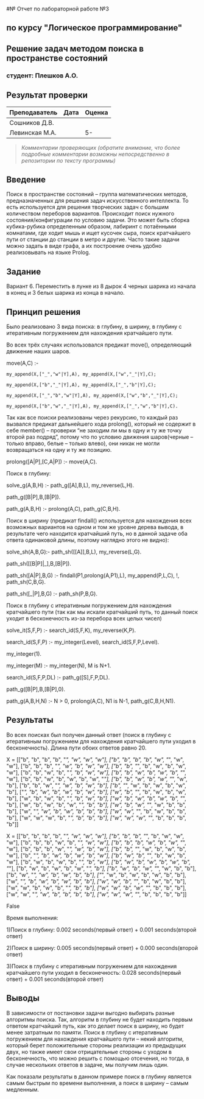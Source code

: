 #№ Отчет по лабораторной работе №3
## по курсу "Логическое программирование"

## Решение задач методом поиска в пространстве состояний

### студент: Плешков А.О.

## Результат проверки

| Преподаватель     | Дата         |  Оценка       |
|-------------------|--------------|---------------|
| Сошников Д.В. |              |               |
| Левинская М.А.|              |         5-    |

> *Комментарии проверяющих (обратите внимание, что более подробные комментарии возможны непосредственно в репозитории по тексту программы)*


## Введение

Поиск в пространстве состояний – группа математических методов, предназначенных для решения задач искусственного интеллекта. То есть используется для решения творческих задач с большим количеством переборов вариантов. Происходит поиск нужного состояния/конфигурации по условию задачи. Это может быть сборка кубика-рубика определенным образом, лабиринт с потаёнными комнатами, где ходит мышь и ищет кусочек сыра, поиск кратчайшего пути от станции до станции в метро и другие. Часто такие задачи можно задать в виде графа, а их построение очень удобно реализовывать на языке Prolog.

## Задание

Вариант 6. Переместить в лунке из 8 дырок 4 черных шарика из начала в конец и 3 белых шарика из конца в начало.

## Принцип решения

Было реализовано 3 вида поиска: в глубину, в ширину, в глубину с итеративным погружением для нахождения кратчайшего пути.

Во всех трёх случаях использовался предикат move(), определяющий движение наших шаров.

move(A,C) :-

    my_append(X,["_","w"|Y],A), my_append(X,["w","_"|Y],C);

    my_append(X,["b","_"|Y],A), my_append(X,["_","b"|Y],C);

    my_append(X,["_","b","w"|Y],A), my_append(X,["w","b","_"|Y],C);

    my_append(X,["b","w","_"|Y],A), my_append(X,["_","w","b"|Y],C).

Так как все поиски реализованы через рекурсию, то каждый раз вызвался предикат дальнейшего хода prolong(), который не содержит в себе member() – проверки “не заходим ли мы в одну и ту же точку второй раз подряд”, потому что по условию движения шаров(черные – только вправо, белые – только влево), они никак не могли возвращаться на одну и ту же позицию.

prolong([A|P],[C,A|P]) :- move(A,C).

Поиск в глубину:

solve_g(A,B,H) :- path_g([A],B,L), my_reverse(L,H).

path_g([B|P],B,[B|P]).

path_g(A,B,H) :- prolong(A,C), path_g(C,B,H).

Поиск в ширину (предикат findall() используется для нахождения всех возможных вариантов на одном и том же уровне дерева вывода, в результате чего находится кратчайший путь, но в данной задаче оба ответа одинаковой длины, поэтому наглядно этого не видно):

solve_sh(A,B,G):- path_sh([[A]],B,L), my_reverse(L,G).

path_sh([[B|P]|_],B,[B|P]).

path_sh([A|P],B,G) :- findall(P1,prolong(A,P1),L), my_append(P,L,C), !, path_sh(C,B,G).

path_sh([_|P],B,G) :- path_sh(P,B,G).

Поиск в глубину с итеративным погружением для нахождения кратчайшего пути (так как мы искали кратчайший путь, то данный поиск уходит в бесконечность из-за перебора всех целых чисел)

solve_it(S,F,P) :- search_id(S,F,K), my_reverse(K,P).

search_id(S,F,P) :- my_integer(Level), search_id(S,F,P,Level).

my_integer(1).

my_integer(M) :- my_integer(N), M is N+1.

search_id(S,F,P,DL) :- path_g([S],F,P,DL).

path_g([B|P],B,[B|P],0).

path_g(A,B,H,N) :- N > 0, prolong(A,C), N1 is N-1, path_g(C,B,H,N1).

## Результаты

Во всех поисках был получен данный ответ (поиск в глубину с итеративным погружением для нахождения кратчайшего пути уходил в бесконечность). Длина пути обоих ответов равно 20.

X = [["b", "b", "b", "b", "_", "w", "w", "w"], ["b", "b", "b", "b", "w", "_", "w", "w"], ["b", "b", "b", "_", "w", "b", "w", "w"], ["b", "b", "_", "b", "w", "b", "w", "w"], ["b", "b", "w", "b", "_", "b", "w", "w"], ["b", "b", "w", "b", "w", "b", "_", "w"], ["b", "b", "w", "b", "w", "b", "w", "_"], ["b", "b", "w", "b", "w", "_", "w", "b"], ["b", "b", "w", "_", "w", "b", "w", "b"], ["b", "_", "w", "b", "w", "b", "w", "b"], ["_", "b", "w", "b", "w", "b", "w", "b"], ["w", "b", "_", "b", "w", "b", "w", "b"], ["w", "b", "w", "b", "_", "b", "w", "b"], ["w", "b", "w", "b", "w", "b", "_", "b"], ["w", "b", "w", "b", "w", "_", "b", "b"], ["w", "b", "w", "_", "w", "b", "b", "b"], ["w", "_", "w", "b", "w", "b", "b", "b"], ["w", "w", "_", "b", "w", "b", "b", "b"], ["w", "w", "w", "b", "_", "b", "b", "b"], ["w", "w", "w", "_", "b", "b", "b", "b"]]

X = [["b", "b", "b", "b", "_", "w", "w", "w"], ["b", "b", "b", "_", "b", "w", "w", "w"], ["b", "b", "b", "w", "b", "_", "w", "w"], ["b", "b", "b", "w", "b", "w", "_", "w"], ["b", "b", "b", "w", "_", "w", "b", "w"], ["b", "b", "_", "w", "b", "w", "b", "w"], ["b", "_", "b", "w", "b", "w", "b", "w"], ["b", "w", "b", "_", "b", "w", "b", "w"], ["b", "w", "b", "w", "b", "_", "b", "w"], ["b", "w", "b", "w", "b", "w", "b", "_"], ["b", "w", "b", "w", "b", "w", "_", "b"], ["b", "w", "b", "w", "_", "w", "b", "b"], ["b", "w", "_", "w", "b", "w", "b", "b"], ["_", "w", "b", "w", "b", "w", "b", "b"], ["w", "_", "b", "w", "b", "w", "b", "b"], ["w", "w", "b", "_", "b", "w", "b", "b"], ["w", "w", "b", "w", "b", "_", "b", "b"], ["w", "w", "b", "w", "_", "b", "b", "b"], ["w", "w", "_", "w", "b", "b", "b", "b"], ["w", "w", "w", "_", "b", "b", "b", "b"]]

False

Время выполнения:

1)Поиск в глубину: 0.002 seconds(первый ответ) + 0.001 seconds(второй ответ)

2)Поиск в ширину: 0.005 seconds(первый ответ) + 0.000 seconds(второй ответ)

3)Поиск в глубину с итеративным погружением для нахождения кратчайшего пути уходил в бесконечность: 0.028 seconds(первый ответ) + 0.001 seconds(второй ответ)

## Выводы

В зависимости от постановки задачи выгодно выбирать разные алгоритмы поиска. Так, алгоритм в глубину не будет находить первым ответом кратчайший путь, как это делает поиск в ширину, но будет менее затратным по памяти. Поиск в глубину с итеративным погружением для нахождения кратчайшего пути – некий алгоритм, который берет положительные стороны реализации из предыдущих двух, но также имеет свои отрицательные стороны с уходом в бесконечность, что можно решить с помощью отсечения, но тогда, в случае нескольких ответов в задаче, мы получим лишь один.

Как показали результаты в данном примере поиск в глубину является самым быстрым по времени выполнения, а поиск в ширину – самым медленным.
